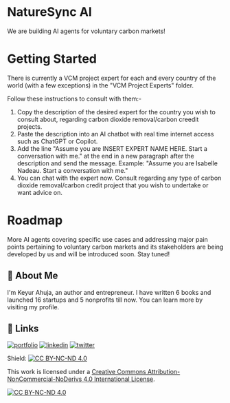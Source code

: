 # NatureSync AI
We are building AI agents for voluntary carbon markets!

# Getting Started
There is currently a VCM project expert for each and every country of the world (with a few exceptions) in the "VCM Project Experts" folder.

Follow these instructions to consult with them:-

1. Copy the description of the desired expert for the country you wish to consult about, regarding carbon dioxide removal/carbon creedit projects.
2. Paste the description into an AI chatbot with real time internet access such as ChatGPT or Copilot.
3. Add the line "Assume you are INSERT EXPERT NAME HERE. Start a conversation with me." at the end in a new paragraph after the description and send the message. Example: "Assume you are Isabelle Nadeau. Start a conversation with me."
4. You can chat with the expert now. Consult regarding any type of carbon dioxide removal/carbon credit project that you wish to undertake or want advice on.

# Roadmap
More AI agents covering specific use cases and addressing major pain points pertaining to voluntary carbon markets and its stakeholders are being developed by us and will be introduced soon. Stay tuned! 

## 🚀 About Me
I'm Keyur Ahuja, an author and entrepreneur. I have written 6 books and launched 16 startups and 5 nonprofits till now. You can learn more by visiting my profile.

## 🔗 Links
[![portfolio](https://img.shields.io/badge/my_portfolio-000?style=for-the-badge&logo=ko-fi&logoColor=white)](https://keyurahuja.com/)
[![linkedin](https://img.shields.io/badge/linkedin-0A66C2?style=for-the-badge&logo=linkedin&logoColor=white)](https://www.linkedin.com/in/keyur-ahuja/)
[![twitter](https://img.shields.io/badge/twitter-1DA1F2?style=for-the-badge&logo=twitter&logoColor=white)](https://twitter.com/KeyurAhuja)

Shield: [![CC BY-NC-ND 4.0][cc-by-nc-nd-shield]][cc-by-nc-nd]

This work is licensed under a
[Creative Commons Attribution-NonCommercial-NoDerivs 4.0 International License][cc-by-nc-nd].

[![CC BY-NC-ND 4.0][cc-by-nc-nd-image]][cc-by-nc-nd]

[cc-by-nc-nd]: http://creativecommons.org/licenses/by-nc-nd/4.0/
[cc-by-nc-nd-image]: https://licensebuttons.net/l/by-nc-nd/4.0/88x31.png
[cc-by-nc-nd-shield]: https://img.shields.io/badge/License-CC%20BY--NC--ND%204.0-lightgrey.svg
